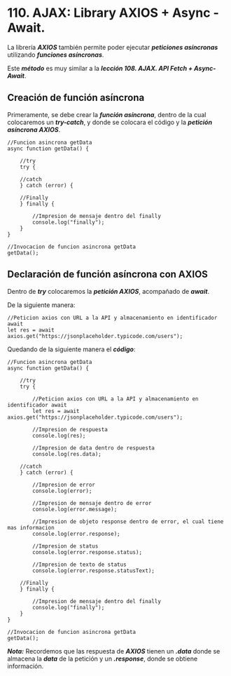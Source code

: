 # 110. AJAX: Library AXIOS + Async - Await.

La librería ***AXIOS*** también permite poder ejecutar ***peticiones asíncronas*** utilizando ***funciones asíncronas***.

Este ***método*** es muy similar a la ***lección 108. AJAX. API Fetch + Async-Await***.

## Creación de función asíncrona

Primeramente, se debe crear la ***función asíncrona***, dentro de la cual colocaremos un ***try-catch***, y donde se colocara el código y la ***petición asíncrona AXIOS***.

~~~
//Funcion asincrona getData
async function getData() {

	//try
	try {

	//catch
	} catch (error) {

	//Finally
	} finally {

		//Impresion de mensaje dentro del finally
		console.log("finally");
	}
}

//Invocacion de funcion asincrona getData
getData();
~~~

## Declaración de función asíncrona con AXIOS

Dentro de ***try*** colocaremos la ***petición AXIOS***, acompañado de ***await***.

De la siguiente manera:

~~~
//Peticion axios con URL a la API y almacenamiento en identificador await
let res = await axios.get("https://jsonplaceholder.typicode.com/users");
~~~

Quedando de la siguiente manera el ***código***:

~~~
//Funcion asincrona getData
async function getData() {

	//try
	try {

		//Peticion axios con URL a la API y almacenamiento en identificador await
		let res = await axios.get("https://jsonplaceholder.typicode.com/users");

		//Impresion de respuesta
		console.log(res);

		//Impresion de data dentro de respuesta
		console.log(res.data);

	//catch
	} catch (error) {

		//Impresion de error
		console.log(error);

		//Impresion de mensaje dentro de error
		console.log(error.message);

		//Impresion de objeto response dentro de error, el cual tiene mas informacion
		console.log(error.response);

		//Impresion de status
		console.log(error.response.status);

		//Impresion de texto de status
		console.log(error.response.statusText);

	//Finally
	} finally {

		//Impresion de mensaje dentro del finally
		console.log("finally");
	}
}

//Invocacion de funcion asincrona getData
getData();
~~~

***Nota:*** Recordemos que las respuesta de ***AXIOS*** tienen un ***.data*** donde se almacena la ***data*** de la petición y un ***.response***, donde se obtiene información.

